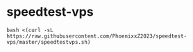 # speedtest-vps

````
bash <(curl -sL https://raw.githubusercontent.com/PhoenixxZ2023/speedtest-vps/master/speedtestvps.sh)
````
